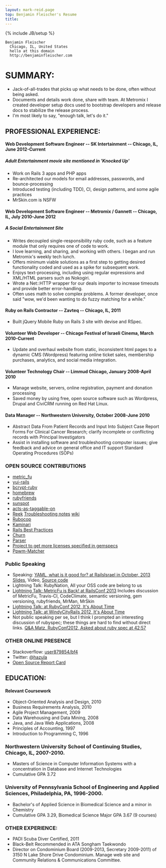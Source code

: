 ```yaml
---
layout: mark-reid.page
top: Benjamin Fleischer's Resume
title: 
---
```

{% include JB/setup %}

    Benjamin Fleischer
      Chicago, IL, United States
      hello at this domain
      http://benjaminfleischer.com

# SUMMARY:

*   Jack-of-all-trades that picks up what needs to be done, often without being asked.
*   Documents and details work done, share with team.  At Metromix I created developer setup docs used to bootstrap developers and release docs to stabilize the release process.
*   I'm most likely to say, "enough talk, let's do it."

## PROFESSIONAL EXPERIENCE:

#### Web Development Software Engineer -- SK Intertainment -- Chicago, IL, June 2012-Current

##### Adult Entertainment movie site mentioned in 'Knocked Up'

*   Work on Rails 3 apps and PHP apps
*   Re-architected our models for email addresses, passwords, and bounce-processing
*   Introduced testing (including TDD), CI, design patterns, and some agile practices
*   MrSkin.com is NSFW

#### Web Development Software Engineer -- Metromix / Gannett -- Chicago, IL, July 2010-June 2012

##### A Social Entertainment Site

*   Writes decoupled single-responsibility ruby code, such as a feature module that only requires one of code to work.
*   I love learning, and sharing, and working with others.  I began and run Metromix's weekly tech lunch.
*   Offers minimum viable solutions as a first step to getting desired functionality coded and used as a spike for subsequent work.
*   Enjoys text-processing, including using regular expressions and XML/HTML parsers such as Nokogiri.
*   Wrote a Net::HTTP wrapper for our deals importer to increase timeouts and provide better error-handling.
*   Often uses math to solve complex problems.  A former developer, once said "wow, we'd been wanting to do fuzzy matching for a while."

#### Ruby on Rails Contractor -- Zavteq -- Chicago, IL, 2011

*   Built jQuery Mobile Ruby on Rails 3 site with devise and RSpec.

#### Volunteer Web Developer -- Chicago Festival of Israeli Cinema, March 2010-Current

*   Update and overhaul website from static, inconsistent html pages to a dynamic CMS (Wordpress) featuring online ticket sales, membership purchases, analytics, and social media integration.

#### Volunteer Technology Chair -- Limmud Chicago, January 2008-April 2010

*   Manage website, servers, online registration, payment and donation processing
*   Saved money by using free, open source software such as Wordpress, Drupal and CiviCRM running on Red Hat Linux.

#### Data Manager -- Northwestern University, October 2008-June 2010

*   Abstract Data From Patient Records and Input Into Subject Case Report Forms For Clinical Cancer Research; clarify incomplete or conflicting records with Principal Investigators
*   Assist in installing software and troubleshooting computer issues; give feedback and advice on general office and IT support Standard Operating Procedures (SOPs)

### OPEN SOURCE CONTRIBUTIONS

*   [metric_fu](https://github.com/metricfu/metric_fu/commits?author=bf4)
*   [yui-rails](https://github.com/nextmat/yui-rails/commits?author=bf4)
*   [bcrypt-ruby](https://github.com/codahale/bcrypt-ruby/commits?author=bf4)
*   [homebrew](https://github.com/mxcl/homebrew/commits?author=bf4)
*   [rubyfriends](https://github.com/rubyrogues/rubyfriends/commits?author=bf4)
*   [sunspot](https://github.com/sunspot/sunspot/commits?author=bf4)
*   [acts-as-taggable-on](https://github.com/mbleigh/acts-as-taggable-on/commits?author=bf4)
*   [Reek](https://github.com/troessner/reek/commits?author=bf4) [Troubleshooting notes](https://github.com/troessner/reek/pull/161) [wiki](https://github.com/troessner/reek/wiki/Troubleshooting)
*   [Rubocop](https://github.com/bbatsov/rubocop/commits?author=bf4)
*   [Kaminari](https://github.com/amatsuda/kaminari/commits?author=bf4)
*   [Rails Best Practices](https://github.com/railsbp/rails_best_practices/commits?author=bf4)
*   [Churn](https://github.com/danmayer/churn/commits?author=bf4)
*   [Parser](https://github.com/whitequark/parser/issues/21)
*   [Project to get more licenses specified in gemspecs](http://www.benjaminfleischer.com/2013/07/12/make-the-world-a-better-place-put-a-license-in-your-gemspec/)
*   [Ppwm-Matcher](https://github.com/rubyrogues/ppwm-matcher/)

### Public Speaking

*   Speaking: [YAML, what is it good for? at RailsIsrael in October, 2013](http://railsisrael2013.events.co.il/presentations/868-yaml-what-is-it-good-for) [Slides](https://speakerdeck.com/bf4/yaml-what-is-it-good-for), Video, [Source code](https://github.com/bf4/yaml_resources)
*   Lightning Talk: RubyNation, All your OSS code are belong to us
*   [Lightning Talk:  MetricFu is Back! at RailsConf 2013](http://www.justin.tv/confreaks/c/2245302)
    Includes discussion of MetricFu, Travis-CI, CodeClimate, semantic versioning, gem versioning, rubyfriends, MrMan, MrSkin
*   [Lightning Talk: at RubyConf 2012, It's About Time](http://vimeo.com/53892354)
*   [Lightning Talk: at WindyCityRails 2012, It's About Time](http://vimeo.com/51707399)
*   Not public speaking per se, but I think I prompted an interesting discussion of rubyspec; these things are hard to find without direct links.  [Q&A Matz,  RubyConf2012, Asked about ruby spec at 42:57](http://www.youtube.com/watch?v=B7vCuNaqT7k&hd=1&t=42m57s)

### OTHER ONLINE PRESENCE

*   Stackoverflow: [user879854/bf4](http://stackoverflow.com/users/879854/bf4)
*   Twitter: [@hazula](https://twitter.com/#!/hazula)
*   [Open Source Report Card](http://osrc.dfm.io/bf4)

## EDUCATION:

#### Relevant Coursework

*   Object-Oriented Analysis and Design, 2010
*   Business Requirements Analysis, 2010
*   Agile Project Management, 2009
*   Data Warehousing and Data Mining, 2008
*   Java, and Java Web Applications, 2008
*   Principles of Accounting, 1997
*   Introduction to Programming C, 1996

### Northwestern University School of Continuing Studies, Chicago, IL, 2007-2010.

*   Masters of Science in Computer Information Systems with a concentration in Database and Internet Technologies
*   Cumulative GPA 3.72

### University of Pennsylvania School of Engineering and Applied Sciences, Philadelphia, PA, 1996-2000.

*   Bachelor's of Applied Science in Biomedical Science and a minor in Chemistry
*   Cumulative GPA 3.29, Biomedical Science Major GPA 3.67 (9 courses)

### OTHER EXPERIENCE:

*   PADI Scuba Diver Certified, 2011
*   Black-Belt Recommended in ATA Songham Taekwondo
*   Director on Condominium Board (2009-2013, Secretary 2009-2011) of 3150 N Lake Shore Drive Condominium.  Manage web site and Community Relations & Communications Committee.
